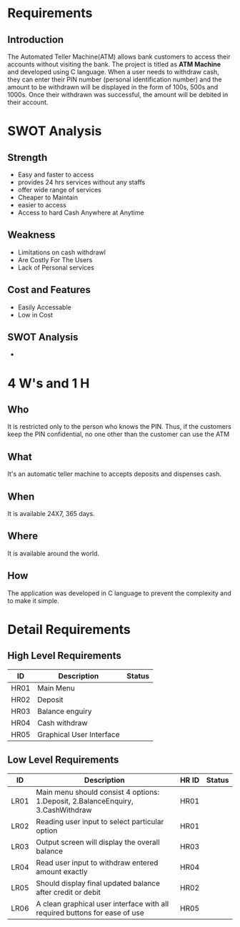 # Requirements

 ## Introduction
 The Automated Teller Machine(ATM) allows bank customers to access their accounts without visiting the bank. The project is titled as **ATM Machine** and developed using C language.
 When a user needs to withdraw cash, they can enter their PIN number (personal identification number) and the amount to be withdrawn will be displayed in the form of 100s, 500s and 1000s. Once their withdrawn was successful, the amount will be debited in their account.

# SWOT Analysis

## Strength
-   Easy and faster to access 
-   provides 24 hrs services without any staffs
-   offer wide range of services
-   Cheaper to Maintain
-   easier to access
-   Access to hard Cash Anywhere at Anytime
 
 ## Weakness
-   Limitations on cash withdrawl
-   Are Costly For The Users
-   Lack of Personal services
 
## Cost and Features
-   Easily Accessable
-   Low  in Cost

## SWOT Analysis
-


# 4 W's and 1 H

## Who
It is restricted only to the person who knows the PIN. Thus, if the customers keep the PIN confidential, no one other than the customer can use the ATM

## What
It's an automatic teller machine to accepts deposits and dispenses cash.

## When
It is available 24X7, 365 days.

## Where
It is available around the world.

## How
The application was developed in C language to prevent the complexity and to make it simple. 

# Detail Requirements

## High Level Requirements
| ID | Description | Status |
|--|--|--|
| HR01 |Main Menu  |  |
| HR02 | Deposit |  |
| HR03 | Balance enguiry |   |
| HR04 | Cash withdraw |  |
| HR05 | Graphical User Interface |  |


## Low Level Requirements 

| ID | Description | HR ID | Status |
|--|--|--|--|
| LR01 |Main menu should consist 4 options: 1.Deposit, 2.BalanceEnquiry, 3.CashWithdraw  | HR01|  |
| LR02 | Reading user input to select particular option | HR01|  |
 LR03 | Output screen will display the overall balance  | HR03|  |
| LR04 | Read user input to withdraw entered amount exactly | HR04|  |
| LR05 |Should display final updated balance after credit or debit | HR02|  |
| LR06 |A clean graphical user interface with all required buttons for ease of use  | HR05|  |


